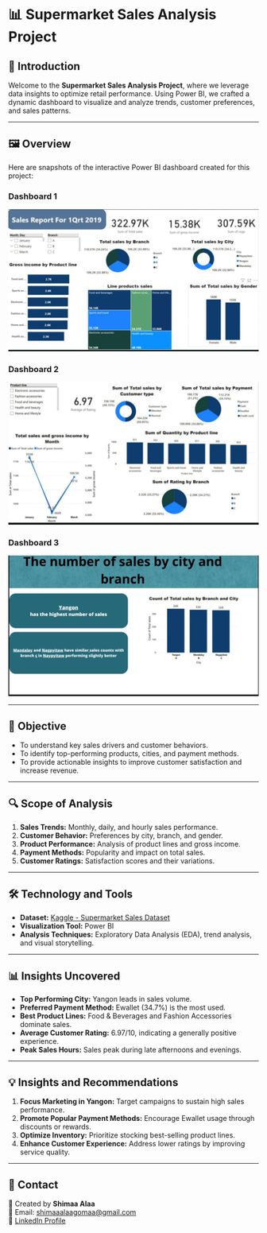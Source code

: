 # 📊 Supermarket Sales Analysis Project

## 🔎 Introduction  
Welcome to the **Supermarket Sales Analysis Project**, where we leverage data insights to optimize retail performance. Using Power BI, we crafted a dynamic dashboard to visualize and analyze trends, customer preferences, and sales patterns.  

---

## 🖼️ Overview  
Here are snapshots of the interactive Power BI dashboard created for this project:  

### Dashboard 1  
![Dashboard 1](./IMG_٢٠٢٤١١٠٢_٢٢٠٢٠٠.jpg)  

### Dashboard 2  
![Dashboard 2](./IMG_٢٠٢٤١١٠٢_٢٢٠١٤٢.jpg)  

### Dashboard 3  
![Dashboard 3](./IMG_٢٠٢٤١١٠٢_٢٢٠١١٦.jpg)  

---

## 🎯 Objective  
- To understand key sales drivers and customer behaviors.  
- To identify top-performing products, cities, and payment methods.  
- To provide actionable insights to improve customer satisfaction and increase revenue.  

---

## 🔍 Scope of Analysis  
1. **Sales Trends:** Monthly, daily, and hourly sales performance.  
2. **Customer Behavior:** Preferences by city, branch, and gender.  
3. **Product Performance:** Analysis of product lines and gross income.  
4. **Payment Methods:** Popularity and impact on total sales.  
5. **Customer Ratings:** Satisfaction scores and their variations.  

---

## 🛠️ Technology and Tools  
- **Dataset:** [Kaggle - Supermarket Sales Dataset](https://www.kaggle.com/datasets/arunjangir245/super-market-sales)  
- **Visualization Tool:** Power BI  
- **Analysis Techniques:** Exploratory Data Analysis (EDA), trend analysis, and visual storytelling.  

---

## 📊 Insights Uncovered  
- **Top Performing City:** Yangon leads in sales volume.  
- **Preferred Payment Method:** Ewallet (34.7%) is the most used.  
- **Best Product Lines:** Food & Beverages and Fashion Accessories dominate sales.  
- **Average Customer Rating:** 6.97/10, indicating a generally positive experience.  
- **Peak Sales Hours:** Sales peak during late afternoons and evenings.  

---

## 💡 Insights and Recommendations  
1. **Focus Marketing in Yangon:** Target campaigns to sustain high sales performance.  
2. **Promote Popular Payment Methods:** Encourage Ewallet usage through discounts or rewards.  
3. **Optimize Inventory:** Prioritize stocking best-selling product lines.  
4. **Enhance Customer Experience:** Address lower ratings by improving service quality.  

---

## 📩 Contact  
💼 Created by **Shimaa Alaa**  
📧 Email: shimaaalaagomaa@gmail.com  
🔗 [LinkedIn Profile](https://www.linkedin.com/in/shimaa-alaa5)
